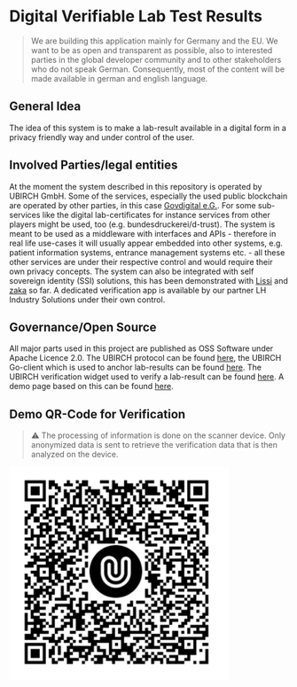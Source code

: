 # Digital Verifiable Lab Test Results

> We are building this application mainly for Germany and the EU. We want to be as open and transparent as possible, 
> also to interested parties in the global developer community and to other stakeholders who do not speak German. 
> Consequently, most of the content will be made available in german and english language.

## General Idea

The idea of this system is to make a lab-result available in a digital form in a privacy friendly way and under control of the user.

## Involved Parties/legal entities

At the moment the system described in this repository is operated by UBIRCH GmbH. Some of the services, especially the used public blockchain are operated by other parties, in this case [Govdigital e.G.](https://www.govdigital.de/). For some sub-services like the digital lab-certificates for instance services from other players might be used, too (e.g. bundesdruckerei/d-trust). 
The system is meant to be used as a middleware with interfaces and APIs - therefore in real life use-cases it will usually appear embedded into other systems, e.g. patient information systems, entrance management systems etc. - all these other services are under their respective control and would require their own privacy concepts. The system can also be integrated with self sovereign identity (SSI) solutions, this has been demonstrated with [Lissi](https://lissi.id/) and [zaka](https://www.zaka.io/) so far.
A dedicated verification app is available by our partner LH Industry Solutions under their own control.

## Governance/Open Source

All major parts used in this project are published as OSS Software under Apache Licence 2.0. The UBIRCH protocol can be found [here](https://github.com/ubirch/ubirch-protocol), the UBIRCH Go-client which is used to anchor lab-results can be found [here](https://github.com/ubirch/ubirch-client-go). The UBIRCH verification widget used to verify a lab-result can be found [here](https://github.com/ubirch/ubirch-verify-widget). A demo page based on this can be found [here](https://ubirch.de/v#f=Mustermann;g=Erika;b=19640812;p=T01000322;i=3CF75K8D0L;d=202007011030;t=PCR;r=n;s=2fe00c151cb726bb9ed7).

## Demo QR-Code for Verification

> ⚠ The processing of information is done on the scanner device. Only anonymized data is sent to retrieve the verification data that is then analyzed on the device.

![QR Code](PCR_qrcode.png)
